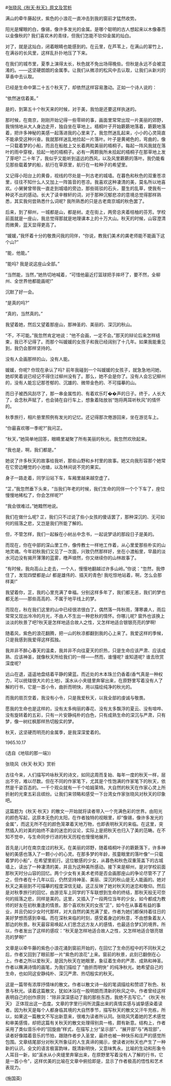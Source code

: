 #[张晓风《秋天·秋天》原文及赏析](https://www.vrrw.net/wx/9114.html)

满山的牵牛藤起伏，紫色的小浪花一直冲击到我的窗前才猛然收势。

阳光是耀眼的白，像锡，像许多发光的金属。是哪个聪明的古人想起来以木像春而以金像秋的? 我们喜欢木的青绿，但我们怎能不钦仰金属的灿白。

对了，就是这灿白，闭着眼睛也能感到的。在云里，在芦苇上，在满山的翠竹上，在满谷的长风里，这样乱扑扑地压了下来。

在我们的城市里，夏季上演得太长，秋色就不免出场得晚些。但秋是永远不会被混淆的。——这坚硬朗朗的金属季。让我们从微凉的松风中去认取，让我们从新刈的草香中去认取。

已经是生命中第二十五个秋天了，却依然这样容易激动。正如一个诗人说的：

“依然迷信着美。”

是的，到第五十个秋天来的时候，对于美，我怕是还要这样执迷的。

那时候，在南京，刚刚开始记得一些零碎的事，画面里常常出现一片美丽的郊野，我悄悄地从大人身边走开，独自坐在草地上。梧桐叶子开始簌簌地落着，簌簌地落着，把许多神秘的美感一起落进我的心里来了。我忽然迷乱起来，小小的心灵简直不能承受这种兴奋。我就那样迷乱地捡起一片落叶。叶子是黄褐色的，弯曲的，像一只载着梦的小船，而且在船舷上又长着两粒美丽的梧桐子。每起一阵风我就在落叶的雨中穿梭，拾起一地的梧桐子。必有一两颗我所未拾起的梧桐子在那草地上发了芽吧? 二十年了，我似乎又能听到遥远的西风，以及风里簌簌的落叶。我仍能看见那些载着梦的船，航行在草原里，航行在一粒种子的希望里。



又记得小阳台上的黄昏，视线的尽处是一列古老的城墙。在暮色和秋色的双重苍凉里，往往不知什么人又加上一阵笛音的苍凉。我喜欢这种凄清的美，莫名所以地喜欢。小舅舅曾带我一直走到城墙的旁边，那些斑驳的石头，蔓生的乱草，使我有一种说不出的感动。长大了读辛稼轩的词，对于那种沉郁悲凉的意境总觉得那样熟悉，其实我何尝熟悉什么词呢? 我所熟悉的只是古老南京城的秋色罢了。

后来，到了柳州，一城都是山，都是树。走在街上，两旁总夹着桔柚的芬芳。学校前面就是一座山，我总觉得那就是地理课本上的十万大山。秋天的时候，山容澄清而微黄，蓝天显得更高了。

“媛媛，”我怀着十分的敬畏问我的同伴，“你说，教我们美术的龚老师能不能画下这个山?”

“能，他能。”

“能吗? 我是说这座山全部。”

“当然能，当然，”她热切地喊着，“可惜他最近打篮球把手摔坏了，要不然，全柳州、全世界他都能画呢!”

沉默了好一会。

“是真的吗?”

“真的，当然真的。”

我望着她，然后又望着那座山，那神圣的、美丽的、深沉的秋山。

“不，不可能。”我忽然肯定地说：“他不会画，一定不会。”那天的辩论后来怎样结束，我已不记得了。而那个叫媛媛的女孩子和我已经阔别了十几年。如果我能重见到，我仍会那样坚持的。

没有人会画那样的山，没有人能。

媛媛，你呢? 你现在承认了吗? 前年我碰到一个叫媛媛的女孩子，就急急地问她，她却笑着说已经记不得住过柳州没有了。那么，她不会是你了。没有人会忘记柳州的，没有人能忘记那苍郁的、沉雄的、微带金色的、不可描摹的山。

而日子被西风刮尽了，那一串金属性的、有着欢乐叮��声的日子。终于，人长大了，会念秋声赋了，也会骑在自行车上，想象着陆放翁“饱将两耳听秋风”的情怀的。

秋季旅行，相片册里照例有发光的记忆。还记得那次倦游回来，坐在游览车上。

“你最喜欢哪一季呢?”我问芷。

“秋天，”她简单地回答，眼睛里凝聚了所有美丽的秋光。我忽然欢欣起来。

“我也是，啊，我们都是。”

她说了许多秋天的故事给我听，那些山野和乡村里的故事。她又向我形容那个她常在它旁边睡觉的小池塘，以及林间说不完的果实。

身子一路走着，同学沿站下车，车厢里越来越空虚了。

“芷，”我忽然垂下头来，“当我们年老的时候，我们生命的同伴一个个下车了，座位慢慢地稀松了，你会怎样呢?”

“我会很难过。”她黯然地说。

我们在做什么呢? 芷，我们只不过说了些小女孩的傻话罢了，那种深沉的、无可如何的摇落之悲，又岂是我们所能了解的。

但，不管怎样，我们一起躲在小树丛中念书，一起说梦话的那段日子是美的。

而现在，你在中部的深山里工作，像传教士一样地工作着，从心里爱那些朴实的山地灵魂。今年初秋我们又见了一次面，兴致仍然那样好，坐在小渡船里，早晨的淡水河边没有揭开薄薄的蓝雾，橹声琅然，你又继续你的山林故事了。

“有时候，我向高山上走去，一个人，慢慢地翻越过许多山岭。”你说：“忽然，我停住了，发现四壁都是山! 都是雄伟的、插天的青色! 我吃惊地站着，啊，怎么会那样美!”

我望着你，芷，我的心里充满了幸福。分别这样多年了，我们都无恙，我们的梦也都无恙——那些高高的、不属于地平线上的梦。

而现在，秋在我们这里的山中已经很浓很白了。偶然落一阵秋雨，薄寒袭人，雨后常常又现出冷冷的月光，不由人不生出一种悲秋的情怀。你哪儿呢? 窗外也该换上淡淡的秋景了吧?秋天是怎样地适合故人之性，又怎样地适合银银亮亮的梦啊!

随着风，紫色的浪花翻腾，把一山的秋凉都翻到我的心上来了。我爱这样的季候，只是我感到我爱得这样孤独。

我并非不醉心春天的温柔，我并非不向往夏天的炽热，只是生命应该严肃、应该成熟、应该神圣，就像秋天所给我们的一样——然而，谁懂呢? 谁知道呢? 谁去欣赏深度呢?

远山在退，遥遥地盘结着平静的黛蓝。而近处的木本珠兰仍香着(香气真是一种权力，可以统辖很大片的土地)，溪水从小夹缝里奔窜出来，在原野里写着没有人了解的行书，它是一首小令，曲折而明快，用以描绘纯净的秋光的。

而我的扇页空着，我没有小令，只是我爱秋天，以我全部的虔诚与敬畏。

愿我的生命也是这样的，没有太多绚丽的春花、没有太多飘浮的夏云、没有喧哗、没有旋转着的五彩，只有一片安静纯朴的白色，只有成熟生命的深沉与严肃，只有梦，像一树红枫那样热切殷实的梦。

秋天，这坚硬而明亮的金属季，是我深深爱着的。

1965.10.17

(选自《地毯的那一端》)

张晓风《秋天·秋天》赏析

古往今来，人们描写吟咏秋天的诗文，如同这周而复始、每年一度的秋天一样，层出不穷，难以尽数。但在不同的作家笔下，尤其是个性饱满的作家笔下的秋天，依然是千姿百态的。一千个观众就有一千个哈姆莱特。大自然的秋天在作家心灵上所折射的光束五彩且缤纷。让我们来领略和感受一下台湾女作家张晓风对秋天的印象吧。

这篇题为《秋天·秋天》的散文一开始就将读者带入一个充满色彩的世界。由阳光的颜色写起，这原本无色的太阳，在作者独特的视眼里，却“像锡，像许多发光的金属”，而这无所不在的颜色笼罩着天地万物，也即表明秋天的来临。在这里，突然插入的对美的始终不渝的迷恋的议论，实际上是把秋天也归入了美的范畴。在不知不觉中，与生命同步行进的秋天历程也慢慢地展开。

首先是儿时在南京度过的秋天。在美丽的郊野，随着梧桐叶子的簌簌落下，许多神秘的美感也落入了一颗小小的心灵。在那多梦的年龄，孩童眼里的落叶像“一只载着梦的小船”，在希望里航行。这位敏感的少女，从暮色和秋色双重笼盖下的古城墙上，读出了一种凄清的美，并且为这种美所感动。接下来是柳州，是对学校前面那秋天时分山容的回忆。两个少女有关美术老师是否会画那座山的争论尽管不了了之，但作者在十几年以后，仍然坚持神圣、美丽、深沉的秋山是无人能画的。她对秋天之美丽到不可描摹的程度深信无疑。这正反映了她对秋天的迷恋和敬仰。然后是对秋季旅行的回忆，由游览车上同学的下车联想到生命的终结，那秋天般无可奈何的摇落之悲，同样是美的。这里，又插入了一段两位当年的少女，如今都成为教师的好友在初秋重逢的情景。那个喜欢秋天的女孩“芷”，如今在从事着有益的事业，并且仍如少女时代那样，对大自然的美充满了爱。作者为她们都保持着往日的美好梦想而感到幸福。而在深秋来临的时刻，感受着身边的秋意，不由想象着友人那边的秋景。秋天最容易唤起人们思念远方友人的感情，也最适合梦幻的境界。所以，作者发出了这样的感叹：“秋天是怎样地适合故人之性，又怎样地适合银亮银亮的梦啊!”

文章是以牵牛藤的紫色小浪花涌到窗前开始的，在回忆了生命历程中的不同秋天之后，作者又回到了眼前那一片“紫色的浪花”上来。窗前的秋景，此刻已翻倒在心上。作者之所以爱秋天，是因为秋天在她眼里，象征着生命的严肃、成熟和神圣。作者以蘸满诗情的画笔，为我们描绘了 “曲折而明快” 的纯净秋光。她希望自己的生命，也如同这安静纯朴、深沉严肃、热切殷实的秋天。

这是一篇带有浓厚抒情味的散文。作者以散文诗一般的笔调描绘和赞颂了秋色、秋景与秋光。读着这篇散文，犹如沐浴在一股明朗而清新的秋风之中。作者曾经这样表明自己的创作原则：“除非深深感动了我的那些东西，我绝不去写它。” 《秋天·秋天》 正体现出这一态度。文章的字里行间所流露出来的真情实感与诚挚感染着读者。因为秋天是每个人都身临其境的大自然季节，描写秋天的散文又汗牛充栋，所以，如果这一篇散文不写出新意来，很难为读者所认同。张晓风凭着她的艺术感觉和审美感情，却把这篇有关秋天的散文处理得别具一格，颇有新意。结构上，作者采用了类似音乐中的“回旋曲”样式，在描写上分“呈示部”、“展开部”与“再现部”，读者好像踏着音乐的节拍，跟随作者步入圣堂，最终也被一种快乐和庄严的感觉所包围。文章结尾部分对秋天所象征的人生真谛的揭示，使读者对秋天也产生了一种新的认识。全文的语言极富韵味，既清新明快，又意味隽永。比喻的生动和形象令人耳目一新，如“溪水从小夹缝里奔窜出来，在原野里写着没有人了解的行书，它是一首小令”，这样优美的比喻在文章中俯拾即是，显示了作者极高的悟性和艺术表现力。

(施国英)


